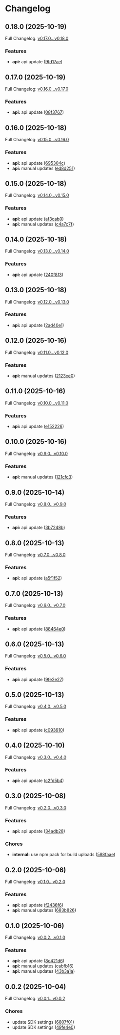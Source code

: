 # Changelog

## 0.18.0 (2025-10-19)

Full Changelog: [v0.17.0...v0.18.0](https://github.com/bountylaboratories/typescript-sdk/compare/v0.17.0...v0.18.0)

### Features

* **api:** api update ([9fd17ae](https://github.com/bountylaboratories/typescript-sdk/commit/9fd17ae38ddddac9801b7592012444768756edaa))

## 0.17.0 (2025-10-19)

Full Changelog: [v0.16.0...v0.17.0](https://github.com/bountylaboratories/typescript-sdk/compare/v0.16.0...v0.17.0)

### Features

* **api:** api update ([08f3767](https://github.com/bountylaboratories/typescript-sdk/commit/08f37670fe15c4e6a2c02bae25b732a27c5aba40))

## 0.16.0 (2025-10-18)

Full Changelog: [v0.15.0...v0.16.0](https://github.com/bountylaboratories/typescript-sdk/compare/v0.15.0...v0.16.0)

### Features

* **api:** api update ([695304c](https://github.com/bountylaboratories/typescript-sdk/commit/695304ccc5a9c4ba930e01fe84efe8740ef5e6c7))
* **api:** manual updates ([ed8d251](https://github.com/bountylaboratories/typescript-sdk/commit/ed8d251271643a06f20d2bb477e1b0c3dd8412ac))

## 0.15.0 (2025-10-18)

Full Changelog: [v0.14.0...v0.15.0](https://github.com/bountylaboratories/typescript-sdk/compare/v0.14.0...v0.15.0)

### Features

* **api:** api update ([af3cab0](https://github.com/bountylaboratories/typescript-sdk/commit/af3cab0fe019a1b72877cf355c94fa94c5ca8b4f))
* **api:** manual updates ([c4a7c7f](https://github.com/bountylaboratories/typescript-sdk/commit/c4a7c7f78d554a1fff498bf8845017d0ed2e7d24))

## 0.14.0 (2025-10-18)

Full Changelog: [v0.13.0...v0.14.0](https://github.com/bountylaboratories/typescript-sdk/compare/v0.13.0...v0.14.0)

### Features

* **api:** api update ([240f8f3](https://github.com/bountylaboratories/typescript-sdk/commit/240f8f33e728078609210e5a3dcc9c8891421293))

## 0.13.0 (2025-10-18)

Full Changelog: [v0.12.0...v0.13.0](https://github.com/bountylaboratories/typescript-sdk/compare/v0.12.0...v0.13.0)

### Features

* **api:** api update ([2ad40e1](https://github.com/bountylaboratories/typescript-sdk/commit/2ad40e1b298a50f7a48d1a96ce74c8455e47e977))

## 0.12.0 (2025-10-16)

Full Changelog: [v0.11.0...v0.12.0](https://github.com/bountylaboratories/typescript-sdk/compare/v0.11.0...v0.12.0)

### Features

* **api:** manual updates ([2123ce0](https://github.com/bountylaboratories/typescript-sdk/commit/2123ce085f30cc2ea69af18e5dbd185c46f646a5))

## 0.11.0 (2025-10-16)

Full Changelog: [v0.10.0...v0.11.0](https://github.com/bountylaboratories/typescript-sdk/compare/v0.10.0...v0.11.0)

### Features

* **api:** api update ([e152226](https://github.com/bountylaboratories/typescript-sdk/commit/e152226a83da511c6d457678dbd44b911e74bf45))

## 0.10.0 (2025-10-16)

Full Changelog: [v0.9.0...v0.10.0](https://github.com/bountylaboratories/typescript-sdk/compare/v0.9.0...v0.10.0)

### Features

* **api:** manual updates ([121cfc3](https://github.com/bountylaboratories/typescript-sdk/commit/121cfc375677f6dc0156e66c82ce24b9c1abce44))

## 0.9.0 (2025-10-14)

Full Changelog: [v0.8.0...v0.9.0](https://github.com/bountylaboratories/typescript-sdk/compare/v0.8.0...v0.9.0)

### Features

* **api:** api update ([3b7248b](https://github.com/bountylaboratories/typescript-sdk/commit/3b7248b294a9beb21d207769840fcaa6647ec9f4))

## 0.8.0 (2025-10-13)

Full Changelog: [v0.7.0...v0.8.0](https://github.com/bountylaboratories/typescript-sdk/compare/v0.7.0...v0.8.0)

### Features

* **api:** api update ([a5f1f52](https://github.com/bountylaboratories/typescript-sdk/commit/a5f1f5297bedb4187015a7555de0e36d893f8130))

## 0.7.0 (2025-10-13)

Full Changelog: [v0.6.0...v0.7.0](https://github.com/bountylaboratories/typescript-sdk/compare/v0.6.0...v0.7.0)

### Features

* **api:** api update ([88464e0](https://github.com/bountylaboratories/typescript-sdk/commit/88464e08d8e1fe66f2ab53a442b003f6c6482705))

## 0.6.0 (2025-10-13)

Full Changelog: [v0.5.0...v0.6.0](https://github.com/bountylaboratories/typescript-sdk/compare/v0.5.0...v0.6.0)

### Features

* **api:** api update ([9fe2e27](https://github.com/bountylaboratories/typescript-sdk/commit/9fe2e27c994dbb0818cf1e75264f5333abb74389))

## 0.5.0 (2025-10-13)

Full Changelog: [v0.4.0...v0.5.0](https://github.com/bountylaboratories/typescript-sdk/compare/v0.4.0...v0.5.0)

### Features

* **api:** api update ([c093910](https://github.com/bountylaboratories/typescript-sdk/commit/c093910c31b6c7e23620a27367c6bd7a87be7977))

## 0.4.0 (2025-10-10)

Full Changelog: [v0.3.0...v0.4.0](https://github.com/bountylaboratories/typescript-sdk/compare/v0.3.0...v0.4.0)

### Features

* **api:** api update ([c2fd5b4](https://github.com/bountylaboratories/typescript-sdk/commit/c2fd5b4ae2f1c54fa809efcd8f70396282c719c3))

## 0.3.0 (2025-10-08)

Full Changelog: [v0.2.0...v0.3.0](https://github.com/bountylaboratories/typescript-sdk/compare/v0.2.0...v0.3.0)

### Features

* **api:** api update ([34adb28](https://github.com/bountylaboratories/typescript-sdk/commit/34adb28e119b3b2e2934cccb18c7b784fcd60292))


### Chores

* **internal:** use npm pack for build uploads ([588faae](https://github.com/bountylaboratories/typescript-sdk/commit/588faae4eeb890390414e6e8a48c319d6506a4af))

## 0.2.0 (2025-10-06)

Full Changelog: [v0.1.0...v0.2.0](https://github.com/bountylaboratories/typescript-sdk/compare/v0.1.0...v0.2.0)

### Features

* **api:** api update ([f2436f6](https://github.com/bountylaboratories/typescript-sdk/commit/f2436f616175aefe807274d0edc224fcc6e16d86))
* **api:** manual updates ([683b826](https://github.com/bountylaboratories/typescript-sdk/commit/683b8264936c39813d046fd441f4bfc4295bbb5f))

## 0.1.0 (2025-10-06)

Full Changelog: [v0.0.2...v0.1.0](https://github.com/bountylaboratories/typescript-sdk/compare/v0.0.2...v0.1.0)

### Features

* **api:** api update ([8c421d6](https://github.com/bountylaboratories/typescript-sdk/commit/8c421d65892a6702092b8c6639ca7101a589a3da))
* **api:** manual updates ([cabfb16](https://github.com/bountylaboratories/typescript-sdk/commit/cabfb168d8670cbd51ecee3c1a6c20a7e9890d1d))
* **api:** manual updates ([43b3a1a](https://github.com/bountylaboratories/typescript-sdk/commit/43b3a1a94ca496719351421c841f21a78f8526c1))

## 0.0.2 (2025-10-04)

Full Changelog: [v0.0.1...v0.0.2](https://github.com/bountylaboratories/typescript-sdk/compare/v0.0.1...v0.0.2)

### Chores

* update SDK settings ([6807f01](https://github.com/bountylaboratories/typescript-sdk/commit/6807f010d1b488dc16cb816b58ebc7e2a1577e9f))
* update SDK settings ([49fe4e0](https://github.com/bountylaboratories/typescript-sdk/commit/49fe4e083e67eb8779f814a1c3d55c7372ae6965))

